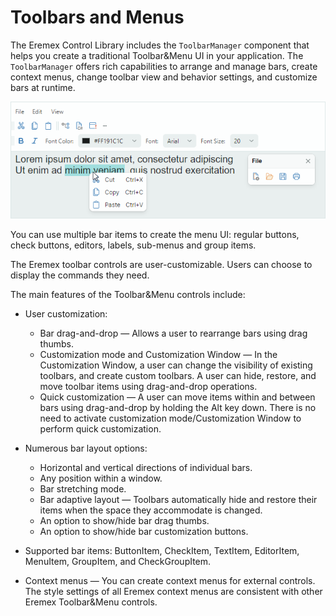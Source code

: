 # Toolbars and Menus

The Eremex Control Library includes the `ToolbarManager` component that helps you create a traditional Toolbar&amp;Menu UI in your application. The `ToolbarManager` offers rich capabilities to arrange and manage bars, create context menus, change toolbar view and behavior settings, and customize bars at runtime.

![toolbars](images/toolbars.png)

You can use multiple bar items to create the menu UI: regular buttons, check buttons, editors, labels, sub-menus and group items.

The Eremex toolbar controls are user-customizable. Users can choose to display the commands they need. 

The main features of the Toolbar&amp;Menu controls include:

- User customization:
    - Bar drag-and-drop — Allows a user to rearrange bars using drag thumbs.
    - Customization mode and Customization Window — In the Customization Window, a user can change the visibility of existing toolbars, and create custom toolbars. A user can hide, restore, and move toolbar items using drag-and-drop operations.
    - Quick customization — A user can move items within and between bars using drag-and-drop by holding the Alt key down. There is no need to activate customization mode/Customization Window to perform quick customization.

- Numerous bar layout options:
    - Horizontal and vertical directions of individual bars.
    - Any position within a window.
    - Bar stretching mode.
    - Bar adaptive layout — Toolbars automatically hide and restore their items when the space they accommodate is changed.
    - An option to show/hide bar drag thumbs.
    - An option to show/hide bar customization buttons.
    
- Supported bar items: ButtonItem, CheckItem, TextItem, EditorItem, MenuItem, GroupItem, and CheckGroupItem.
- Context menus — You can create context menus for external controls. The style settings of all Eremex context menus are consistent with other Eremex Toolbar&amp;Menu controls.
